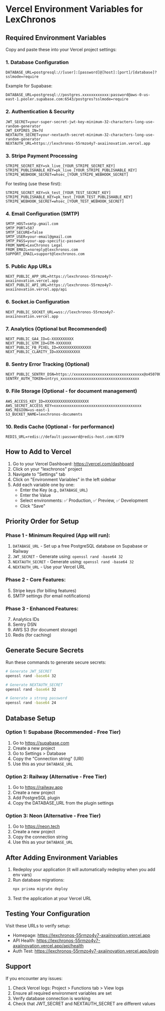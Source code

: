 # Vercel Environment Variables for LexChronos

## Required Environment Variables

Copy and paste these into your Vercel project settings:

### 1. Database Configuration
```
DATABASE_URL=postgresql://[user]:[password]@[host]:[port]/[database]?sslmode=require
```
Example for Supabase:
```
DATABASE_URL=postgresql://postgres.xxxxxxxxxxxx:password@aws-0-us-east-1.pooler.supabase.com:6543/postgres?sslmode=require
```

### 2. Authentication & Security
```
JWT_SECRET=your-super-secret-jwt-key-minimum-32-characters-long-use-random-generator
JWT_EXPIRES_IN=7d
NEXTAUTH_SECRET=your-nextauth-secret-minimum-32-characters-long-use-random-generator
NEXTAUTH_URL=https://lexchronos-55rmzo4y7-axaiinovation.vercel.app
```

### 3. Stripe Payment Processing
```
STRIPE_SECRET_KEY=sk_live_[YOUR_STRIPE_SECRET_KEY]
STRIPE_PUBLISHABLE_KEY=pk_live_[YOUR_STRIPE_PUBLISHABLE_KEY]
STRIPE_WEBHOOK_SECRET=whsec_[YOUR_STRIPE_WEBHOOK_SECRET]
```

For testing (use these first):
```
STRIPE_SECRET_KEY=sk_test_[YOUR_TEST_SECRET_KEY]
STRIPE_PUBLISHABLE_KEY=pk_test_[YOUR_TEST_PUBLISHABLE_KEY]
STRIPE_WEBHOOK_SECRET=whsec_[YOUR_TEST_WEBHOOK_SECRET]
```

### 4. Email Configuration (SMTP)
```
SMTP_HOST=smtp.gmail.com
SMTP_PORT=587
SMTP_SECURE=false
SMTP_USER=your-email@gmail.com
SMTP_PASS=your-app-specific-password
FROM_NAME=LexChronos Legal
FROM_EMAIL=noreply@lexchronos.com
SUPPORT_EMAIL=support@lexchronos.com
```

### 5. Public App URLs
```
NEXT_PUBLIC_APP_URL=https://lexchronos-55rmzo4y7-axaiinovation.vercel.app
NEXT_PUBLIC_API_URL=https://lexchronos-55rmzo4y7-axaiinovation.vercel.app/api
```

### 6. Socket.io Configuration
```
NEXT_PUBLIC_SOCKET_URL=wss://lexchronos-55rmzo4y7-axaiinovation.vercel.app
```

### 7. Analytics (Optional but Recommended)
```
NEXT_PUBLIC_GA4_ID=G-XXXXXXXXXX
NEXT_PUBLIC_GTM_ID=GTM-XXXXXXX
NEXT_PUBLIC_FB_PIXEL_ID=XXXXXXXXXXXXXXX
NEXT_PUBLIC_CLARITY_ID=XXXXXXXXXXX
```

### 8. Sentry Error Tracking (Optional)
```
NEXT_PUBLIC_SENTRY_DSN=https://xxxxxxxxxxxxxxxxxxxxxxxxxxxxxxxx@o4507000000000000.ingest.sentry.io/4507000000000000
SENTRY_AUTH_TOKEN=sntrys_xxxxxxxxxxxxxxxxxxxxxxxxxxxxxxxxxxxx
```

### 9. File Storage (Optional - for document management)
```
AWS_ACCESS_KEY_ID=XXXXXXXXXXXXXXXXXXXX
AWS_SECRET_ACCESS_KEY=xxxxxxxxxxxxxxxxxxxxxxxxxxxxxxxxxxxxxxxx
AWS_REGION=us-east-1
S3_BUCKET_NAME=lexchronos-documents
```

### 10. Redis Cache (Optional - for performance)
```
REDIS_URL=redis://default:password@redis-host.com:6379
```

## How to Add to Vercel

1. Go to your Vercel Dashboard: https://vercel.com/dashboard
2. Click on your "lexchronos" project
3. Navigate to "Settings" tab
4. Click on "Environment Variables" in the left sidebar
5. Add each variable one by one:
   - Enter the Key (e.g., `DATABASE_URL`)
   - Enter the Value
   - Select environments: ✅ Production, ✅ Preview, ✅ Development
   - Click "Save"

## Priority Order for Setup

### Phase 1 - Minimum Required (App will run):
1. `DATABASE_URL` - Set up a free PostgreSQL database on Supabase or Railway
2. `JWT_SECRET` - Generate using: `openssl rand -base64 32`
3. `NEXTAUTH_SECRET` - Generate using: `openssl rand -base64 32`
4. `NEXTAUTH_URL` - Use your Vercel URL

### Phase 2 - Core Features:
5. Stripe keys (for billing features)
6. SMTP settings (for email notifications)

### Phase 3 - Enhanced Features:
7. Analytics IDs
8. Sentry DSN
9. AWS S3 (for document storage)
10. Redis (for caching)

## Generate Secure Secrets

Run these commands to generate secure secrets:

```bash
# Generate JWT_SECRET
openssl rand -base64 32

# Generate NEXTAUTH_SECRET
openssl rand -base64 32

# Generate a strong password
openssl rand -base64 24
```

## Database Setup

### Option 1: Supabase (Recommended - Free Tier)
1. Go to https://supabase.com
2. Create a new project
3. Go to Settings > Database
4. Copy the "Connection string" (URI)
5. Use this as your `DATABASE_URL`

### Option 2: Railway (Alternative - Free Tier)
1. Go to https://railway.app
2. Create a new project
3. Add PostgreSQL plugin
4. Copy the DATABASE_URL from the plugin settings

### Option 3: Neon (Alternative - Free Tier)
1. Go to https://neon.tech
2. Create a new project
3. Copy the connection string
4. Use this as your `DATABASE_URL`

## After Adding Environment Variables

1. Redeploy your application (it will automatically redeploy when you add env vars)
2. Run database migrations:
   ```bash
   npx prisma migrate deploy
   ```
3. Test the application at your Vercel URL

## Testing Your Configuration

Visit these URLs to verify setup:
- Homepage: https://lexchronos-55rmzo4y7-axaiinovation.vercel.app
- API Health: https://lexchronos-55rmzo4y7-axaiinovation.vercel.app/api/health
- Auth Test: https://lexchronos-55rmzo4y7-axaiinovation.vercel.app/login

## Support

If you encounter any issues:
1. Check Vercel logs: Project > Functions tab > View logs
2. Ensure all required environment variables are set
3. Verify database connection is working
4. Check that JWT_SECRET and NEXTAUTH_SECRET are different values